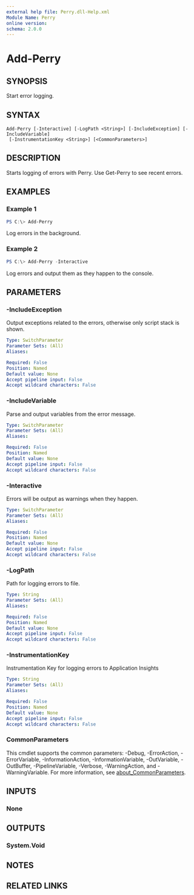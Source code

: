 ```yaml
---
external help file: Perry.dll-Help.xml
Module Name: Perry
online version:
schema: 2.0.0
---
```


# Add-Perry

## SYNOPSIS
Start error logging.

## SYNTAX

```
Add-Perry [-Interactive] [-LogPath <String>] [-IncludeException] [-IncludeVariable]
 [-InstrumentationKey <String>] [<CommonParameters>]
```

## DESCRIPTION
Starts logging of errors with Perry. Use Get-Perry to see recent errors.

## EXAMPLES

### Example 1
```powershell
PS C:\> Add-Perry
```

Log errors in the background.

### Example 2
```powershell
PS C:\> Add-Perry -Interactive
```

Log errors and output them as they happen to the console.

## PARAMETERS

### -IncludeException
Output exceptions related to the errors, otherwise only script stack is shown.

```yaml
Type: SwitchParameter
Parameter Sets: (All)
Aliases:

Required: False
Position: Named
Default value: None
Accept pipeline input: False
Accept wildcard characters: False
```

### -IncludeVariable
Parse and output variables from the error message.

```yaml
Type: SwitchParameter
Parameter Sets: (All)
Aliases:

Required: False
Position: Named
Default value: None
Accept pipeline input: False
Accept wildcard characters: False
```

### -Interactive
Errors will be output as warnings when they happen.

```yaml
Type: SwitchParameter
Parameter Sets: (All)
Aliases:

Required: False
Position: Named
Default value: None
Accept pipeline input: False
Accept wildcard characters: False
```

### -LogPath
Path for logging errors to file.

```yaml
Type: String
Parameter Sets: (All)
Aliases:

Required: False
Position: Named
Default value: None
Accept pipeline input: False
Accept wildcard characters: False
```

### -InstrumentationKey
Instrumentation Key for logging errors to Application Insights

```yaml
Type: String
Parameter Sets: (All)
Aliases:

Required: False
Position: Named
Default value: None
Accept pipeline input: False
Accept wildcard characters: False
```

### CommonParameters
This cmdlet supports the common parameters: -Debug, -ErrorAction, -ErrorVariable, -InformationAction, -InformationVariable, -OutVariable, -OutBuffer, -PipelineVariable, -Verbose, -WarningAction, and -WarningVariable. For more information, see [about_CommonParameters](http://go.microsoft.com/fwlink/?LinkID=113216).

## INPUTS

### None
## OUTPUTS

### System.Void
## NOTES

## RELATED LINKS
